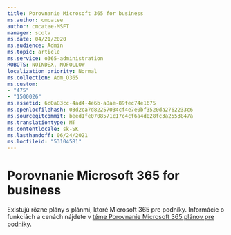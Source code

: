 ```yaml
---
title: Porovnanie Microsoft 365 for business
ms.author: cmcatee
author: cmcatee-MSFT
manager: scotv
ms.date: 04/21/2020
ms.audience: Admin
ms.topic: article
ms.service: o365-administration
ROBOTS: NOINDEX, NOFOLLOW
localization_priority: Normal
ms.collection: Adm_O365
ms.custom:
- "475"
- "1500026"
ms.assetid: 6c0a83cc-4ad4-4e6b-a8ae-89fec74e1675
ms.openlocfilehash: 03d2ca7d82257034cf4e7e0bf3520da2762233c6
ms.sourcegitcommit: beed1fe0708571c17c4cf6a4d028fc3a2553847a
ms.translationtype: MT
ms.contentlocale: sk-SK
ms.lasthandoff: 06/24/2021
ms.locfileid: "53104581"
---
```

# <a name="compare-microsoft-365-for-business"></a>Porovnanie Microsoft 365 for business

Existujú rôzne plány s plánmi, ktoré Microsoft 365 pre podniky. Informácie o funkciách a cenách nájdete v [téme Porovnanie Microsoft 365 plánov pre podniky.](https://www.microsoft.com/microsoft-365/business/compare-all-microsoft-365-business-products)  